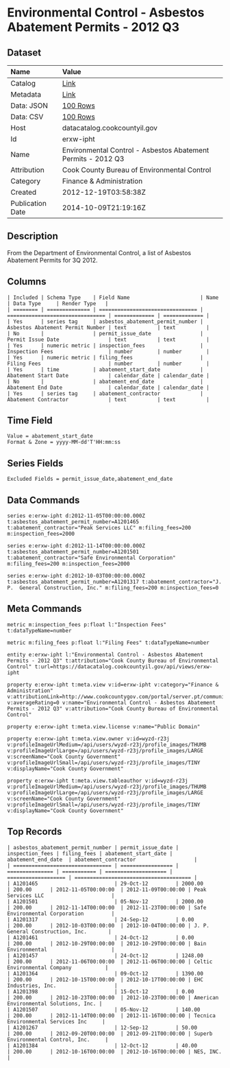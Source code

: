 # Environmental Control - Asbestos Abatement Permits - 2012 Q3

## Dataset

| Name | Value |
| :--- | :---- |
| Catalog | [Link](https://catalog.data.gov/dataset/environmental-control-asbestos-abatement-permits-2012-q3-127c2) |
| Metadata | [Link](https://datacatalog.cookcountyil.gov/api/views/erxw-ipht) |
| Data: JSON | [100 Rows](https://datacatalog.cookcountyil.gov/api/views/erxw-ipht/rows.json?max_rows=100) |
| Data: CSV | [100 Rows](https://datacatalog.cookcountyil.gov/api/views/erxw-ipht/rows.csv?max_rows=100) |
| Host | datacatalog.cookcountyil.gov |
| Id | erxw-ipht |
| Name | Environmental Control - Asbestos Abatement Permits - 2012 Q3 |
| Attribution | Cook County Bureau of Environmental Control |
| Category | Finance & Administration |
| Created | 2012-12-19T03:58:38Z |
| Publication Date | 2014-10-09T21:19:16Z |

## Description

From the Department of Environmental Control, a list of Asbestos Abatement Permits for 3Q 2012.

## Columns

```ls
| Included | Schema Type    | Field Name                       | Name                             | Data Type     | Render Type   |
| ======== | ============== | ================================ | ================================ | ============= | ============= |
| Yes      | series tag     | asbestos_abatement_permit_number | Asbestos Abatement Permit Number | text          | text          |
| No       |                | permit_issue_date                | Permit Issue Date                | text          | text          |
| Yes      | numeric metric | inspection_fees                  | Inspection Fees                  | number        | number        |
| Yes      | numeric metric | filing_fees                      | Filing Fees                      | number        | number        |
| Yes      | time           | abatement_start_date             | Abatement Start Date             | calendar_date | calendar_date |
| No       |                | abatement_end_date               | Abatement End Date               | calendar_date | calendar_date |
| Yes      | series tag     | abatement_contractor             | Abatement Contractor             | text          | text          |
```

## Time Field

```ls
Value = abatement_start_date
Format & Zone = yyyy-MM-dd'T'HH:mm:ss
```

## Series Fields

```ls
Excluded Fields = permit_issue_date,abatement_end_date
```

## Data Commands

```ls
series e:erxw-ipht d:2012-11-05T00:00:00.000Z t:asbestos_abatement_permit_number=A1201465 t:abatement_contractor="Peak Services LLC" m:filing_fees=200 m:inspection_fees=2000

series e:erxw-ipht d:2012-11-14T00:00:00.000Z t:asbestos_abatement_permit_number=A1201501 t:abatement_contractor="Safe Environmental Corporation" m:filing_fees=200 m:inspection_fees=2000

series e:erxw-ipht d:2012-10-03T00:00:00.000Z t:asbestos_abatement_permit_number=A1201317 t:abatement_contractor="J. P.  General Construction, Inc." m:filing_fees=200 m:inspection_fees=0
```

## Meta Commands

```ls
metric m:inspection_fees p:float l:"Inspection Fees" t:dataTypeName=number

metric m:filing_fees p:float l:"Filing Fees" t:dataTypeName=number

entity e:erxw-ipht l:"Environmental Control - Asbestos Abatement Permits - 2012 Q3" t:attribution="Cook County Bureau of Environmental Control" t:url=https://datacatalog.cookcountyil.gov/api/views/erxw-ipht

property e:erxw-ipht t:meta.view v:id=erxw-ipht v:category="Finance & Administration" v:attributionLink=http://www.cookcountygov.com/portal/server.pt/community/environmental_control/291 v:averageRating=0 v:name="Environmental Control - Asbestos Abatement Permits - 2012 Q3" v:attribution="Cook County Bureau of Environmental Control"

property e:erxw-ipht t:meta.view.license v:name="Public Domain"

property e:erxw-ipht t:meta.view.owner v:id=wyzd-r23j v:profileImageUrlMedium=/api/users/wyzd-r23j/profile_images/THUMB v:profileImageUrlLarge=/api/users/wyzd-r23j/profile_images/LARGE v:screenName="Cook County Government" v:profileImageUrlSmall=/api/users/wyzd-r23j/profile_images/TINY v:displayName="Cook County Government"

property e:erxw-ipht t:meta.view.tableauthor v:id=wyzd-r23j v:profileImageUrlMedium=/api/users/wyzd-r23j/profile_images/THUMB v:profileImageUrlLarge=/api/users/wyzd-r23j/profile_images/LARGE v:screenName="Cook County Government" v:profileImageUrlSmall=/api/users/wyzd-r23j/profile_images/TINY v:displayName="Cook County Government"
```

## Top Records

```ls
| asbestos_abatement_permit_number | permit_issue_date | inspection_fees | filing_fees | abatement_start_date | abatement_end_date  | abatement_contractor                   | 
| ================================ | ================= | =============== | =========== | ==================== | =================== | ====================================== | 
| A1201465                         | 29-Oct-12         | 2000.00         | 200.00      | 2012-11-05T00:00:00  | 2012-11-09T00:00:00 | Peak Services LLC                      | 
| A1201501                         | 05-Nov-12         | 2000.00         | 200.00      | 2012-11-14T00:00:00  | 2012-11-23T00:00:00 | Safe Environmental Corporation         | 
| A1201317                         | 24-Sep-12         | 0.00            | 200.00      | 2012-10-03T00:00:00  | 2012-10-04T00:00:00 | J. P. General Construction, Inc.       | 
| A1201461                         | 24-Oct-12         | 0.00            | 200.00      | 2012-10-29T00:00:00  | 2012-10-29T00:00:00 | Bain Environmental                     | 
| A1201457                         | 24-Oct-12         | 1248.00         | 200.00      | 2012-11-06T00:00:00  | 2012-11-06T00:00:00 | Celtic Environmental Company           | 
| A1201364                         | 09-Oct-12         | 1390.00         | 200.00      | 2012-10-15T00:00:00  | 2012-10-17T00:00:00 | EHC Industries, Inc.                   | 
| A1201398                         | 15-Oct-12         | 0.00            | 200.00      | 2012-10-23T00:00:00  | 2012-10-23T00:00:00 | American Environmental Solutions, Inc. | 
| A1201507                         | 05-Nov-12         | 140.00          | 200.00      | 2012-11-14T00:00:00  | 2012-11-16T00:00:00 | Tecnica Environmental Services Inc     | 
| A1201267                         | 12-Sep-12         | 50.00           | 200.00      | 2012-09-20T00:00:00  | 2012-09-21T00:00:00 | Superb Environmental Control, Inc.     | 
| A1201384                         | 12-Oct-12         | 40.00           | 200.00      | 2012-10-16T00:00:00  | 2012-10-16T00:00:00 | NES, INC.                              | 
```